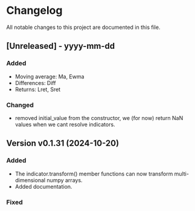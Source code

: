# Changelog

All notable changes to this project are documented in this file.
 
[Unreleased] - yyyy-mm-dd
-------------------------

### Added
* Moving average: Ma, Ewma
* Differences: Diff
* Returns: Lret, Sret

### Changed
* removed initial_value from the constructor, we (for now) return NaN values when we cant resolve indicators.

Version v0.1.31 (2024-10-20)
-------------------------

### Added
* The indicator.transform() member functions can now transform multi-dimensional numpy arrays.
* Added documentation.

### Fixed

